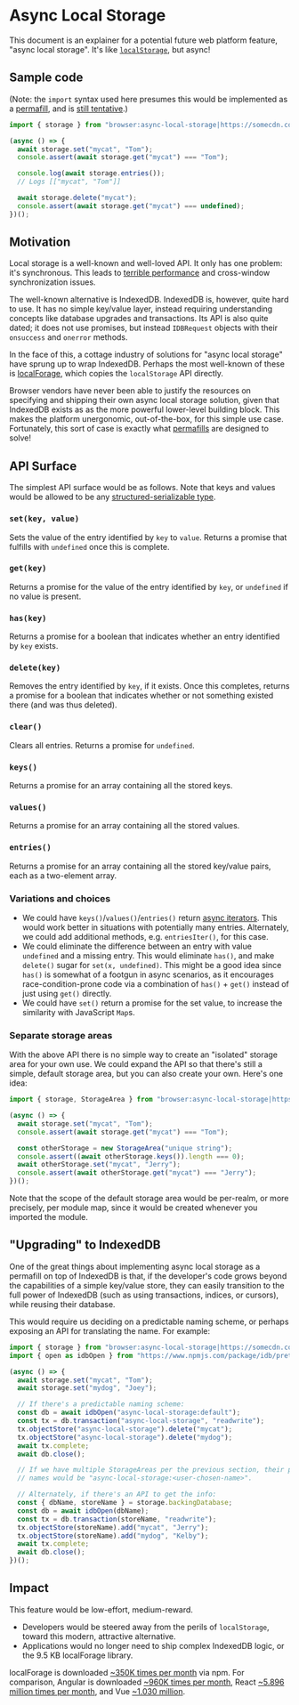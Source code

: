 # Async Local Storage

This document is an explainer for a potential future web platform feature, "async local storage". It's like [`localStorage`](https://html.spec.whatwg.org/multipage/webstorage.html#webstorage), but async!

## Sample code

(Note: the `import` syntax used here presumes this would be implemented as a [permafill](https://github.com/drufball/permafills), and is [still tentative](https://docs.google.com/document/d/1jRQjQP8DmV7RL75u_67ps3SB1sjfa1bFZmbCMfJCvrM/edit?usp=sharing).)

```js
import { storage } from "browser:async-local-storage|https://somecdn.com/async-local-storage.js";

(async () => {
  await storage.set("mycat", "Tom");
  console.assert(await storage.get("mycat") === "Tom");

  console.log(await storage.entries());
  // Logs [["mycat", "Tom"]]

  await storage.delete("mycat");
  console.assert(await storage.get("mycat") === undefined);
})();
```

## Motivation

Local storage is a well-known and well-loved API. It only has one problem: it's synchronous. This leads to [terrible performance](https://hacks.mozilla.org/2012/03/there-is-no-simple-solution-for-local-storage/) and cross-window synchronization issues.

The well-known alternative is IndexedDB. IndexedDB is, however, quite hard to use. It has no simple key/value layer, instead requiring understanding concepts like database upgrades and transactions. Its API is also quite dated; it does not use promises, but instead `IDBRequest` objects with their `onsuccess` and `onerror` methods.

In the face of this, a cottage industry of solutions for "async local storage" have sprung up to wrap IndexedDB. Perhaps the most well-known of these is [localForage](https://localforage.github.io/localForage/), which copies the `localStorage` API directly.

Browser vendors have never been able to justify the resources on specifying and shipping their own async local storage solution, given that IndexedDB exists as as the more powerful lower-level building block. This makes the platform unergonomic, out-of-the-box, for this simple use case. Fortunately, this sort of case is exactly what [permafills](https://github.com/drufball/permafills) are designed to solve!

## API Surface

The simplest API surface would be as follows. Note that keys and values would be allowed to be any [structured-serializable type](https://html.spec.whatwg.org/multipage/structured-data.html#serializable-objects).

### `set(key, value)`

Sets the value of the entry identified by `key` to `value`. Returns a promise that fulfills with `undefined` once this is complete.

### `get(key)`

Returns a promise for the value of the entry identified by `key`, or `undefined` if no value is present.

### `has(key)`

Returns a promise for a boolean that indicates whether an entry identified by `key` exists.

### `delete(key)`

Removes the entry identified by `key`, if it exists. Once this completes, returns a promise for a boolean that indicates whether or not something existed there (and was thus deleted).

### `clear()`

Clears all entries. Returns a promise for `undefined`.

### `keys()`

Returns a promise for an array containing all the stored keys.

### `values()`

Returns a promise for an array containing all the stored values.

### `entries()`

Returns a promise for an array containing all the stored key/value pairs, each as a two-element array.

### Variations and choices

- We could have `keys()`/`values()`/`entries()` return [async iterators](https://github.com/tc39/proposal-async-iteration). This would work better in situations with potentially many entries. Alternately, we could add additional methods, e.g. `entriesIter()`, for this case.
- We could eliminate the difference between an entry with value `undefined` and a missing entry. This would eliminate `has()`, and make `delete()` sugar for `set(x, undefined)`. This might be a good idea since `has()` is somewhat of a footgun in async scenarios, as it encourages race-condition-prone code via a combination of `has()` + `get()` instead of just using `get()` directly.
- We could have `set()` return a promise for the set value, to increase the similarity with JavaScript `Map`s.

### Separate storage areas

With the above API there is no simple way to create an "isolated" storage area for your own use. We could expand the API so that there's still a simple, default storage area, but you can also create your own. Here's one idea:

```js
import { storage, StorageArea } from "browser:async-local-storage|https://somecdn.com/async-local-storage.js";

(async () => {
  await storage.set("mycat", "Tom");
  console.assert(await storage.get("mycat") === "Tom");

  const otherStorage = new StorageArea("unique string");
  console.assert((await otherStorage.keys()).length === 0);
  await otherStorage.set("mycat", "Jerry");
  console.assert(await otherStorage.get("mycat") === "Jerry");
})();
```

Note that the scope of the default storage area would be per-realm, or more precisely, per module map, since it would be created whenever you imported the module.

## "Upgrading" to IndexedDB

One of the great things about implementing async local storage as a permafill on top of IndexedDB is that, if the developer's code grows beyond the capabilities of a simple key/value store, they can easily transition to the full power of IndexedDB (such as using transactions, indices, or cursors), while reusing their database.

This would require us deciding on a predictable naming scheme, or perhaps exposing an API for translating the name. For example:

```js
import { storage } from "browser:async-local-storage|https://somecdn.com/async-local-storage.js";
import { open as idbOpen } from "https://www.npmjs.com/package/idb/pretend-this-was-a-native-JS-module";

(async () => {
  await storage.set("mycat", "Tom");
  await storage.set("mydog", "Joey");

  // If there's a predictable naming scheme:
  const db = await idbOpen("async-local-storage:default");
  const tx = db.transaction("async-local-storage", "readwrite");
  tx.objectStore("async-local-storage").delete("mycat");
  tx.objectStore("async-local-storage").delete("mydog");
  await tx.complete;
  await db.close();

  // If we have multiple StorageAreas per the previous section, their predictable
  // names would be "async-local-storage:<user-chosen-name>".

  // Alternately, if there's an API to get the info:
  const { dbName, storeName } = storage.backingDatabase;
  const db = await idbOpen(dbName);
  const tx = db.transaction(storeName, "readwrite");
  tx.objectStore(storeName).add("mycat", "Jerry");
  tx.objectStore(storeName).add("mydog", "Kelby");
  await tx.complete;
  await db.close();
})();
```

## Impact

This feature would be low-effort, medium-reward.

- Developers would be steered away from the perils of `localStorage`, toward this modern, attractive alternative.
- Applications would no longer need to ship complex IndexedDB logic, or the 9.5 KB localForage library.

localForage is downloaded [~350K times per month](https://www.npmjs.com/package/localforage) via npm. For comparison, Angular is downloaded [~960K times per month](https://www.npmjs.com/package/angular), React [~5.896 million times per month](https://www.npmjs.com/package/react), and Vue [~1.030 million](https://www.npmjs.com/package/vue).
